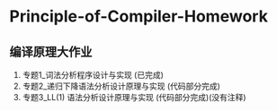 # Principle-of-Compiler-Homework
## 编译原理大作业
1. 专题1_词法分析程序设计与实现 (已完成)
2. 专题2_递归下降语法分析设计原理与实现 (代码部分完成)
3. 专题3_LL(1) 语法分析设计原理与实现 (代码部分完成)(没有注释)